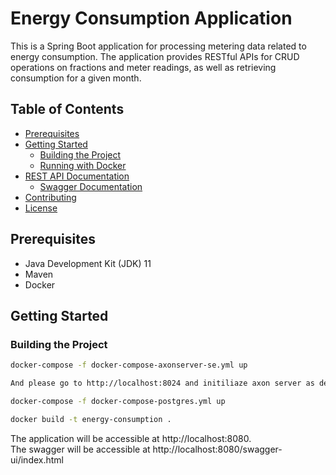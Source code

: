 # Energy Consumption Application

This is a Spring Boot application for processing metering data related to energy consumption. The application provides RESTful APIs for CRUD operations on fractions and meter readings, as well as retrieving consumption for a given month.

## Table of Contents

- [Prerequisites](#prerequisites)
- [Getting Started](#getting-started)
    - [Building the Project](#building-the-project)
    - [Running with Docker](#running-with-docker)
- [REST API Documentation](#rest-api-documentation)
    - [Swagger Documentation](#swagger-documentation)
- [Contributing](#contributing)
- [License](#license)

## Prerequisites

- Java Development Kit (JDK) 11
- Maven
- Docker

## Getting Started

### Building the Project
```bash
docker-compose -f docker-compose-axonserver-se.yml up

And please go to http://localhost:8024 and initiliaze axon server as default.
```
```bash
docker-compose -f docker-compose-postgres.yml up
```
```bash
docker build -t energy-consumption .
```



The application will be accessible at http://localhost:8080. \
The swagger will be accessible at http://localhost:8080/swagger-ui/index.html
